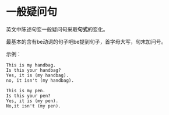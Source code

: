 # 一般疑问句
英文中陈述句变一般疑问句采取**句式**的变化。

最基本的含有be动词的句子吧be提到句子，首字母大写，句末加问号。

示例：
```
This is my handbag.
Is this your handbag?
Yes, it is (my handbag).
no, it isn't (my handbag).

This is my pen.
Is this your pen?
Yes, it is (my pen).
No,it isn't (my pen).
```
